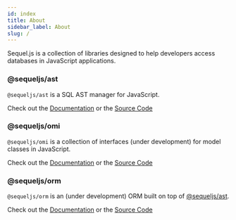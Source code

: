 ```yaml
---
id: index
title: About
sidebar_label: About
slug: /
---
```


Sequel.js is a collection of libraries designed to help developers access
databases in JavaScript applications.

### @sequeljs/ast

`@sequeljs/ast` is a SQL AST manager for JavaScript.

Check out the [Documentation](ast/api/README) or the
[Source Code](https://github.com/sequeljs/ast)

### @sequeljs/omi

`@sequeljs/omi` is a collection of interfaces (under development) for model
classes in JavaScript.

Check out the [Documentation](omi/api/README) or the
[Source Code](https://github.com/sequeljs/omi)

### @sequeljs/orm

`@sequeljs/orm` is an (under development) ORM built on top of
[@sequeljs/ast](#sequeljs-ast).

Check out the [Documentation](orm/api/README) or the
[Source Code](https://github.com/sequeljs/orm)
